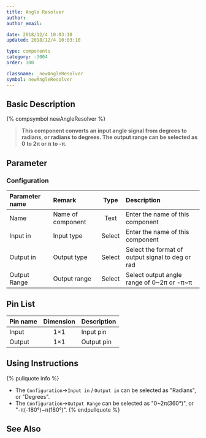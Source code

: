 ```yaml
---
title: Angle Resolver
author:
author_email:

date: 2018/12/4 10:03:10
updated: 2018/12/4 10:03:10

type: components
category: -3004
order: 300

classname: _newAngleResolver
symbol: newAngleResolver
---
```


## Basic Description

{% compsymbol newAngleResolver %}

> **This component converts an input angle signal from degrees to radians, or radians to degrees. The output range can be selected as 0 to 2π or π to -π.**

## Parameter

### Configuration

| Parameter name | Remark            |  Type  | Description                                      |
| :------------- | :---------------- | :----: | :----------------------------------------------- |
| Name           | Name of component |  Text  | Enter the name of this component                 |
| Input in       | Input type        | Select | Enter the name of this component                 |
| Output in      | Output type       | Select | Select the format of output signal to deg or rad |
| Output Range   | Output range      | Select | Select output angle range of 0~2π or -π~π        |

## Pin List

| Pin name | Dimension | Description |
| :------- | :-------: | :---------- |
| Input    |    1×1    | Input pin   |
| Output   |    1×1    | Output pin  |

## Using Instructions

{% pullquote info %}

- The `Configuration`->`Input in` / `Output in` can be selected as "Radians", or "Degrees".
- The `Configuration`->`Output Range` can be selected as "0~2π(360°)", or "-π(-180°)~π(180°)".
  {% endpullquote %}

## See Also
